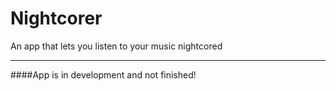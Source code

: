# Nightcorer

An app that lets you listen to your music nightcored

***

####App is in development and not finished!